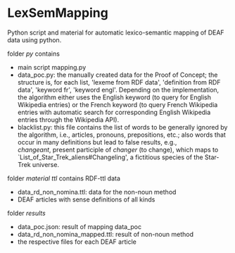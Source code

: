 # LexSemMapping
Python script and material for automatic lexico-semantic mapping of DEAF data using python. 

folder *py* contains 
* main script mapping.py
* data_poc.py: the manually created data for the Proof of Concept; the structure is, for each list, 'lexeme from RDF data', 'definition from RDF data', 'keyword fr', 'keyword engl'. 
Depending on the implementation, the algorithm either uses the English keyword (to query for English Wikipedia entries) or the French keyword (to query French Wikipedia entries with automatic search for corresponding English Wikipedia entries through the Wikipedia API).
* blacklist.py: this file contains the list of words to be generally ignored by the algorithm, i.e., articles, pronouns, prepositions, etc.; also words that occur in many definitions but lead to false results, e.g.,  
_changeant_, present participle of _changer_ (to change), which maps to `List_of_Star_Trek_aliens#Changeling', a fictitious species of the Star-Trek universe.

folder *material ttl* contains RDF-ttl data  
* data_rd_non_nomina.ttl: data for the non-noun method
* DEAF articles with sense definitions of all kinds

folder *results* 
* data_poc.json: result of mapping data_poc
* data_rd_non_nomina_mapped.ttl: result of non-noun method
* the respective files for each DEAF article
